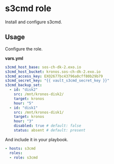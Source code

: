 # s3cmd role

Install and configure s3cmd.

## Usage

Configure the role.

**vars.yml**

```yml
s3cmd_host_base: sos-ch-dk-2.exo.io
s3cmd_host_bucket: kronos.sos-ch-dk-2.exo.io
s3cmd_access_key: EXO2677bc43796a0cff80b29b79
s3cmd_secret_key: "{{ vault_s3cmd_secret_key }}"
s3cmd_backup_set:
  - id: "disk2"
    src: /mnt/kronos-disk2/
    target: kronos
    hour: "5"
  - id: "disk1"
    src: /mnt/kronos-disk1/
    target: kronos
    hour: "3"
    disabled: true # default: false
    status: absent # default: present
```

And include it in your playbook.

```yml
- hosts: s3cmd
  roles:
  - role: s3cmd
```
